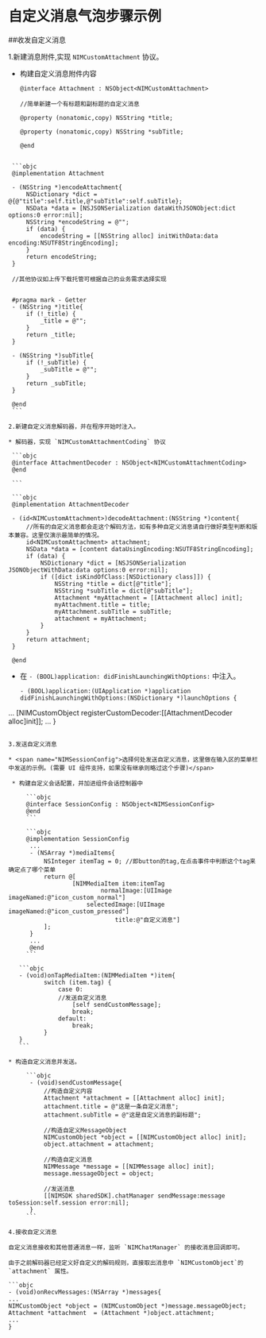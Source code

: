 # 自定义消息气泡步骤示例

##收发自定义消息

1.新建消息附件,实现 `NIMCustomAttachment` 协议。

  * 构建自定义消息附件内容

    ```objc
    @interface Attachment : NSObject<NIMCustomAttachment>
        
    //简单新建一个有标题和副标题的自定义消息
    
    @property (nonatomic,copy) NSString *title;
    
    @property (nonatomic,copy) NSString *subTitle;
    
    @end
   ```

    ```objc
    @implementation Attachment
    
    - (NSString *)encodeAttachment{
        NSDictionary *dict = @{@"title":self.title,@"subTitle":self.subTitle};
        NSData *data = [NSJSONSerialization dataWithJSONObject:dict options:0 error:nil];
        NSString *encodeString = @"";
        if (data) {
            encodeString = [[NSString alloc] initWithData:data encoding:NSUTF8StringEncoding];
        }
        return encodeString;
    }
    
    //其他协议如上传下载托管可根据自己的业务需求选择实现
    
    
    #pragma mark - Getter
    - (NSString *)title{
        if (!_title) {
            _title = @"";
        }
        return _title;
    }
    
    - (NSString *)subTitle{
        if (!_subTitle) {
            _subTitle = @"";
        }
        return _subTitle;
    }
    
    @end
    ```

2.新建自定义消息解码器，并在程序开始时注入。

* 解码器，实现 `NIMCustomAttachmentCoding` 协议

    ```objc
    @interface AttachmentDecoder : NSObject<NIMCustomAttachmentCoding>
    @end
    
    ```
    
    ```objc
    @implementation AttachmentDecoder
    
    - (id<NIMCustomAttachment>)decodeAttachment:(NSString *)content{
        //所有的自定义消息都会走这个解码方法，如有多种自定义消息请自行做好类型判断和版本兼容。这里仅演示最简单的情况。
        id<NIMCustomAttachment> attachment;
        NSData *data = [content dataUsingEncoding:NSUTF8StringEncoding];
        if (data) {
            NSDictionary *dict = [NSJSONSerialization JSONObjectWithData:data options:0 error:nil];
            if ([dict isKindOfClass:[NSDictionary class]]) {
                NSString *title = dict[@"title"];
                NSString *subTitle = dict[@"subTitle"];
                Attachment *myAttachment = [[Attachment alloc] init];
                myAttachment.title = title;
                myAttachment.subTitle = subTitle;
                attachment = myAttachment;
            }
        }
        return attachment;
    }
    
    @end
  ```
  
* 在 `- (BOOL)application: didFinishLaunchingWithOptions:` 中注入。

  ```objc
  - (BOOL)application:(UIApplication *)application didFinishLaunchingWithOptions:(NSDictionary *)launchOptions {
 ...
 [NIMCustomObject registerCustomDecoder:[[AttachmentDecoder alloc]init]];
 ... 
}
  ```
  
3.发送自定义消息

* <span name="NIMSessionConfig">选择何处发送自定义消息，这里做在输入区的菜单栏中发送的示例。(需要 UI 组件支持，如果没有继承则略过这个步骤)</span>
   
   * 构建自定义会话配置，并加进组件会话控制器中
   
	   ```objc
	   @interface SessionConfig : NSObject<NIMSessionConfig>
	   @end
	   ```
	   
	   ```objc
	   @implementation SessionConfig
	    ...
	    - (NSArray *)mediaItems{
	        NSInteger itemTag = 0; //即button的tag,在点击事件中判断这个tag来确定点了哪个菜单
	        return @[
	                [NIMMediaItem item:itemTag
	                        normalImage:[UIImage imageNamed:@"icon_custom_normal"]
	                    selectedImage:[UIImage imageNamed:@"icon_custom_pressed"]
	                            title:@"自定义消息"]
	        ];
	    }
	    ...
	    @end
	   ```
   
	 ```objc
	 - (void)onTapMediaItem:(NIMMediaItem *)item{
	        switch (item.tag) {
	            case 0:
	            //发送自定义消息
	                [self sendCustomMessage];
	                break;
	            default:
	                break;
	        }
	 }
	 ```
  
 * 构造自定义消息并发送。
 
	   ```objc
	    - (void)sendCustomMessage{
	        //构造自定义内容
	        Attachment *attachment = [[Attachment alloc] init];
	        attachment.title = @"这是一条自定义消息";
	        attachment.subTitle = @"这是自定义消息的副标题";
	        
	        //构造自定义MessageObject
	        NIMCustomObject *object = [[NIMCustomObject alloc] init];
	        object.attachment = attachment;
	        
	        //构造自定义消息
	        NIMMessage *message = [[NIMMessage alloc] init];
	        message.messageObject = object;
	        
	        //发送消息
	        [[NIMSDK sharedSDK].chatManager sendMessage:message toSession:self.session error:nil];
	    }
	   ```
   
4.接收自定义消息
  
自定义消息接收和其他普通消息一样，监听 `NIMChatManager` 的接收消息回调即可。

由于之前解码器已经定义好自定义的解码规则，直接取出消息中 `NIMCustomObject`的 `attachment` 属性。

```objc
- (void)onRecvMessages:(NSArray *)messages{
  ...
  NIMCustomObject *object = (NIMCustomObject *)message.messageObject;
  Attachment *attachment  = (Attachment *)object.attachment;
  ...
}
```

